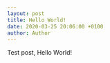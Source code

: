 ```yaml
---
layout: post
title: Hello World!
date: 2020-03-25 20:06:00 +0100
author: Author
---
```

Test post, Hello World!
